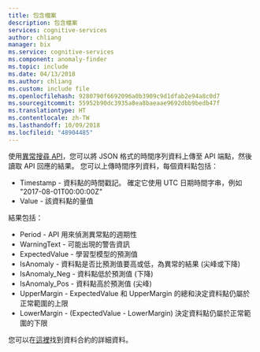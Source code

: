 ```yaml
---
title: 包含檔案
description: 包含檔案
services: cognitive-services
author: chliang
manager: bix
ms.service: cognitive-services
ms.component: anomaly-finder
ms.topic: include
ms.date: 04/13/2018
ms.author: chliang
ms.custom: include file
ms.openlocfilehash: 9280790f6692096a0b3909c9d1dfab2e94a8c0d7
ms.sourcegitcommit: 55952b90dc3935a8ea8baeaae9692dbb9bedb47f
ms.translationtype: HT
ms.contentlocale: zh-TW
ms.lasthandoff: 10/09/2018
ms.locfileid: "48904485"
---
```

使用[異常搜尋 API](https://labs.cognitive.microsoft.com/en-us/project-anomaly-finder)，您可以將 JSON 格式的時間序列資料上傳至 API 端點，然後讀取 API 回應的結果。 您可以上傳時間序列資料，每個資料點包括：  
* Timestamp - 資料點的時間戳記。 確定它使用 UTC 日期時間字串，例如 "2017-08-01T00:00:00Z"
* Value - 該資料點的量值

結果包括：
* Period - API 用來偵測異常點的週期性
* WarningText - 可能出現的警告資訊
* ExpectedValue - 學習型模型的預測值
* IsAnomaly - 資料點是否比預測值要高或低，為異常的結果 (尖峰或下降)
* IsAnomaly_Neg - 資料點低於預測值 (下降)
* IsAnomaly_Pos - 資料點高於預測值 (尖峰)
* UpperMargin - ExpectedValue 和 UpperMargin 的總和決定資料點仍屬於正常範圍的上限
* LowerMargin - (ExpectedValue - LowerMargin) 決定資料點仍屬於正常範圍的下限

您可以在[這裡](../apiref.md)找到資料合約的詳細資料。

